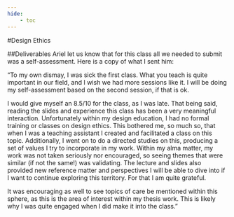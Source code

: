 ```yaml
---
hide:
    - toc
---
```


#Design Ethics

##Deliverables
Ariel let us know that for this class all we needed to submit was a self-assessment. Here is a copy of what I sent him:

“To my own dismay, I was sick the first class. What you teach is quite important in our field, and I wish we had more sessions like it. I will be doing my self-assessment based on the second session, if that is ok.

I would give myself an 8.5/10 for the class, as I was late. That being said, reading the slides and experience this class has been a very meaningful interaction. Unfortunately within my design education, I had no formal training or classes on design ethics. This bothered me, so much so, that when I was a teaching assistant I created and facilitated a class on this topic. Additionally, I went on to do a directed studies on this, producing a set of values I try to incorporate in my work. Within my alma matter, my work was not taken seriously nor encouraged, so seeing themes that were similar (if not the same!) was validating. The lecture and slides also provided new reference matter and perspectives I will be able to dive into if I want to continue exploring this territory. For that I am quite grateful.

It was encouraging as well to see topics of care be mentioned within this sphere, as this is the area of interest within my thesis work. This is likely why I was quite engaged when I did make it into the class.”
